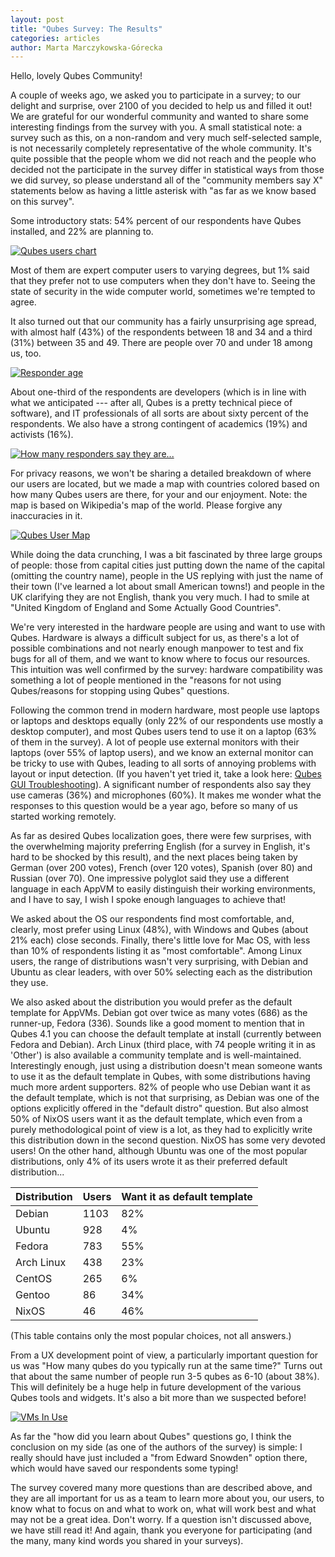 ```yaml
---
layout: post
title: "Qubes Survey: The Results"
categories: articles
author: Marta Marczykowska-Górecka
---
```


Hello, lovely Qubes Community!

A couple of weeks ago, we asked you to participate in a survey; to our delight and surprise, over 2100 of you decided to help us and filled it out! 
We are grateful for our wonderful community and wanted to share some interesting findings from the survey with you. 
A small statistical note: a survey such as this, on a non-random and very much self-selected sample, is not necessarily completely representative of the whole community. 
It's quite possible that the people whom we did not reach and the people who decided not the participate in the survey differ in statistical ways from those we did survey, so please understand all of the "community members say X" statements below as having a little asterisk with "as far as we know based on this survey".

Some introductory stats: 54% percent of our respondents have Qubes installed, and 22% are planning to.

[![Qubes users chart](/attachment/wiki/posts/survey_chart_1.png)](/attachment/wiki/posts/survey_chart_1.png)

Most of them are expert computer users to varying degrees, but 1% said that they prefer not to use computers when they don't have to. 
Seeing the state of security in the wide computer world, sometimes we're tempted to agree. 

It also turned out that our community has a fairly unsurprising age spread, with almost half (43%) of the respondents between 18 and 34 and a third (31%) between 35 and 49. 
There are people over 70 and under 18 among us, too.

[![Responder age](/attachment/wiki/posts/survey_chart_2.png)](/attachment/wiki/posts/survey_chart_2.png)

About one-third of the respondents are developers (which is in line with what we anticipated --- after all, Qubes is a pretty technical piece of software), and IT professionals of all sorts are about sixty percent of the respondents. 
We also have a strong contingent of academics (19%) and activists (16%).

[![How many responders say they are...](/attachment/wiki/posts/survey_chart_3.png)](/attachment/wiki/posts/survey_chart_3.png)

For privacy reasons, we won't be sharing a detailed breakdown of where our users are located, but we made a map with countries colored based on how many Qubes users are there, for your and our enjoyment. 
Note: the map is based on Wikipedia's map of the world. Please forgive any inaccuracies in it.

[![Qubes User Map](/attachment/wiki/posts/survey-map.png)](/attachment/wiki/posts/survey-map.png)

While doing the data crunching, I was a bit fascinated by three large groups of people: those from capital cities just putting down the name of the capital (omitting the country name), people in the US replying with just the name of their town (I've learned a lot about small American towns!) and people in the UK clarifying they are not English, thank you very much.
I had to smile at "United Kingdom of England and Some Actually Good Countries".

We're very interested in the hardware people are using and want to use with Qubes. Hardware is always a difficult subject for us, as there's a lot of possible combinations and not nearly enough manpower to test and fix bugs for all of them, and we want to know where to focus our resources. 
This intuition was well confirmed by the survey: hardware compatibility was something a lot of people mentioned in the "reasons for not using Qubes/reasons for stopping using Qubes" questions.

Following the common trend in modern hardware, most people use laptops or laptops and desktops equally (only 22% of our respondents use mostly a desktop computer), and most Qubes users tend to use it on a laptop (63% of them in the survey). 
A lot of people use external monitors with their laptops (over 55% of laptop users), and we know an external monitor can be tricky to use with Qubes, leading to all sorts of annoying problems with layout or input detection. (If you haven't yet tried it, take a look here: [Qubes GUI Troubleshooting](https://www.qubes-os.org/doc/gui-troubleshooting/)). 
A significant number of respondents also say they use cameras (36%) and microphones (60%). It makes me wonder what the responses to this question would be a year ago, before so many of us started working remotely. 

As far as desired Qubes localization goes, there were few surprises, with the overwhelming majority preferring English (for a survey in English, it's hard to be shocked by this result), and the next places being taken by German (over 200 votes), French (over 120 votes), Spanish (over 80) and Russian (over 70). 
One impressive polyglot said they use a different language in each AppVM to easily distinguish their working environments, and I have to say, I wish I spoke enough languages to achieve that!

We asked about the OS our respondents find most comfortable, and, clearly, most prefer using Linux (48%), with Windows and Qubes (about 21% each) close seconds. 
Finally, there's little love for Mac OS, with less than 10% of respondents listing it as "most comfortable". 
Among Linux users, the range of distributions wasn't very surprising, with Debian and Ubuntu as clear leaders, with over 50% selecting each as the distribution they use.

We also asked about the distribution you would prefer as the default template for AppVMs.
Debian got over twice as many votes (686) as the runner-up, Fedora (336). 
Sounds like a good moment to mention that in Qubes 4.1 you can choose the default template at install (currently between Fedora and Debian). 
Arch Linux (third place, with 74 people writing it in as 'Other') is also available a community template and is well-maintained. 
Interestingly enough, just using a distribution doesn't mean someone wants to use it as the default template in Qubes, with some distributions having much more ardent supporters. 
82% of people who use Debian want it as the default template, which is not that surprising, as Debian was one of the options explicitly offered in the "default distro" question.
But also almost 50% of NixOS users want it as the default template, which even from a purely methodological point of view is a lot, as they had to explicitly write this distribution down in the second question. 
NixOS has some very devoted users! 
On the other hand, although Ubuntu was one of the most popular distributions, only 4% of its users wrote it as their preferred default distribution...

| Distribution | Users | Want it as default template |
| ------------ | ----- | --------------------------- |
| Debian       | 1103  | 82%                         |
| Ubuntu       | 928   | 4%                          |
| Fedora       | 783   | 55%                         |
| Arch Linux   | 438   | 23%                         |
| CentOS       | 265   | 6%                          |
| Gentoo       | 86    | 34%                         |
| NixOS        | 46    | 46%                         |

(This table contains only the most popular choices, not all answers.)

From a UX development point of view, a particularly important question for us was "How many qubes do you typically run at the same time?" 
Turns out that about the same number of people run 3-5 qubes as 6-10 (about 38%). 
This will definitely be a huge help in future development of the various Qubes tools and widgets. It's also a bit more than we suspected before!

[![VMs In Use](/attachment/wiki/posts/survey_chart_4.png)](/attachment/wiki/posts/survey_chart_4.png)

As far the "how did you learn about Qubes" questions go, I think the conclusion on my side (as one of the authors of the survey) is simple: I really should have just included a "from Edward Snowden" option there, which would have saved our respondents some typing!

The survey covered many more questions than are described above, and they are all important for us as a team to learn more about you, our users, to know what to focus on and what to work on, what will work best and what may not be a great idea. 
Don't worry. If a question isn't discussed above, we have still read it! 
And again, thank you everyone for participating (and the many, many kind words you shared in your surveys).
